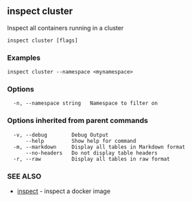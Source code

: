## inspect cluster

Inspect all containers running in a cluster

```
inspect cluster [flags]
```

### Examples

```
inspect cluster --namespace <mynamespace>
```

### Options

```
  -n, --namespace string   Namespace to filter on
```

### Options inherited from parent commands

```
  -v, --debug        Debug Output
      --help         Show help for command
  -m, --markdown     Display all tables in Markdown format
      --no-headers   Do not display table headers
  -r, --raw          Display all tables in raw format
```

### SEE ALSO

* [inspect](inspect.md)	 - inspect a docker image


